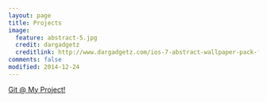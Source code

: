 ```yaml
---
layout: page
title: Projects
image:
  feature: abstract-5.jpg
  credit: dargadgetz
  creditlink: http://www.dargadgetz.com/ios-7-abstract-wallpaper-pack-for-iphone-5-and-ipod-touch-retina/
comments: false
modified: 2014-12-24
---
```


[Git @ My Project!](http://github.com/CECS343Project/farm)
